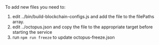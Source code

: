 To add new files you need to:
1. edit ../bin/build-blockchain-configs.js and add the file to the filePaths array.
2. edit ../octopus.json and copy the file to the appropriate target before starting the service
3. run `npm run freeze` to update octopus-freeze.json
